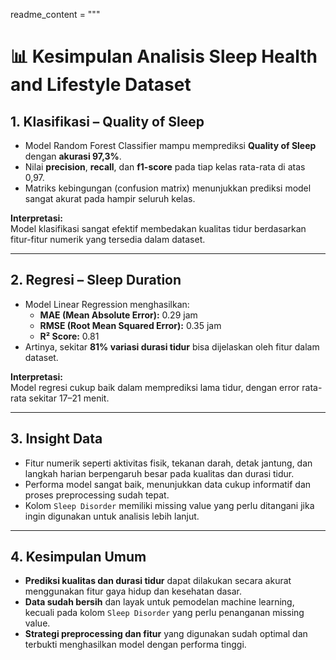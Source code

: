readme_content = """
# 📊 Kesimpulan Analisis Sleep Health and Lifestyle Dataset

## 1. Klasifikasi – Quality of Sleep

- Model Random Forest Classifier mampu memprediksi **Quality of Sleep** dengan **akurasi 97,3%**.
- Nilai **precision**, **recall**, dan **f1-score** pada tiap kelas rata-rata di atas 0,97.
- Matriks kebingungan (confusion matrix) menunjukkan prediksi model sangat akurat pada hampir seluruh kelas.

**Interpretasi:**  
Model klasifikasi sangat efektif membedakan kualitas tidur berdasarkan fitur-fitur numerik yang tersedia dalam dataset.

---

## 2. Regresi – Sleep Duration

- Model Linear Regression menghasilkan:
  - **MAE (Mean Absolute Error):** 0.29 jam
  - **RMSE (Root Mean Squared Error):** 0.35 jam
  - **R² Score:** 0.81
- Artinya, sekitar **81% variasi durasi tidur** bisa dijelaskan oleh fitur dalam dataset.

**Interpretasi:**  
Model regresi cukup baik dalam memprediksi lama tidur, dengan error rata-rata sekitar 17–21 menit.

---

## 3. Insight Data

- Fitur numerik seperti aktivitas fisik, tekanan darah, detak jantung, dan langkah harian berpengaruh besar pada kualitas dan durasi tidur.
- Performa model sangat baik, menunjukkan data cukup informatif dan proses preprocessing sudah tepat.
- Kolom `Sleep Disorder` memiliki missing value yang perlu ditangani jika ingin digunakan untuk analisis lebih lanjut.


---

## 4. Kesimpulan Umum

- **Prediksi kualitas dan durasi tidur** dapat dilakukan secara akurat menggunakan fitur gaya hidup dan kesehatan dasar.
- **Data sudah bersih** dan layak untuk pemodelan machine learning, kecuali pada kolom `Sleep Disorder` yang perlu penanganan missing value.
- **Strategi preprocessing dan fitur** yang digunakan sudah optimal dan terbukti menghasilkan model dengan performa tinggi.
